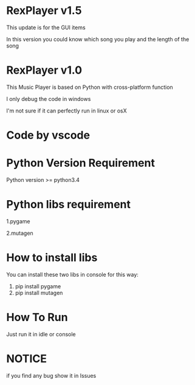 # RexPlayer v1.5

This update is for the GUI items

In this version you could know which song you play and the length of the song

# RexPlayer v1.0

This Music Player is based on Python with cross-platform function

I only debug the code in windows

I'm not sure if it can perfectly run in linux or osX

# Code by vscode

# Python Version Requirement

Python version >= python3.4

# Python libs requirement

1.pygame

2.mutagen

# How to install libs

You can install these two libs in console for this way:

1. pip install pygame
2. pip install mutagen

# How To Run

Just run it in idle or console 

# NOTICE
if you find any bug show it in Issues
